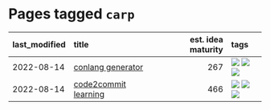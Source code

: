 # Pages tagged `carp`

|last_modified|title|est. idea maturity|tags
|:---|:---|---:|:---|
|2022-08-14|[conlang generator](../conlang_lm.md)|267|[![](https://img.shields.io/badge/tag-carp-617c8)](../tags/carp.md) [![](https://img.shields.io/badge/tag-dataset-5f1085)](../tags/dataset.md) [![](https://img.shields.io/badge/tag-experimental-379a95)](../tags/experimental.md)|
|2022-08-14|[code2commit learning](../code2commit-learning.md)|466|[![](https://img.shields.io/badge/tag-carp-617c8)](../tags/carp.md) [![](https://img.shields.io/badge/tag-experimental-379a95)](../tags/experimental.md) [![](https://img.shields.io/badge/tag-foundation-f3232d)](../tags/foundation.md)|